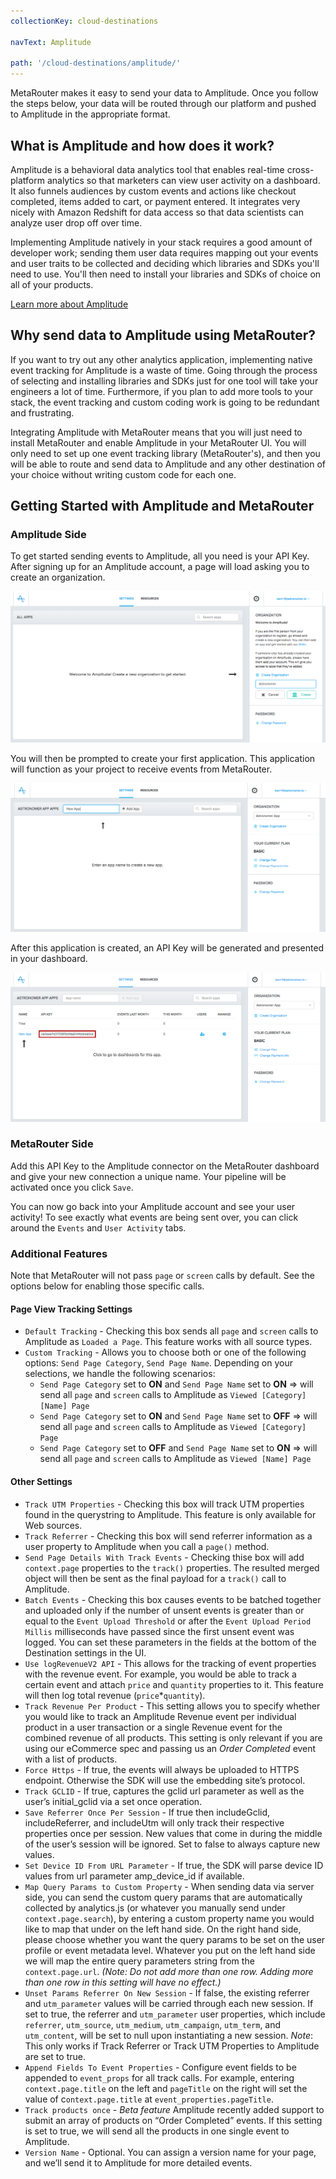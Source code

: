 ```yaml
---
collectionKey: cloud-destinations

navText: Amplitude

path: '/cloud-destinations/amplitude/'
---
```


MetaRouter makes it easy to send your data to Amplitude. Once you follow the steps below, your data will be routed through our platform and pushed to Amplitude in the appropriate format.

## What is Amplitude and how does it work?

Amplitude is a behavioral data analytics tool that enables real-time cross-platform analytics so that marketers can view user activity on a dashboard. It also funnels audiences by custom events and actions like checkout completed, items added to cart, or payment entered. It integrates very nicely with Amazon Redshift for data access so that data scientists can analyze user drop off over time.

Implementing Amplitude natively in your stack requires a good amount of developer work; sending them user data requires mapping out your events and user traits to be collected and deciding which libraries and SDKs you'll need to use. You'll then need to install your libraries and SDKs of choice on all of your products.

[Learn more about Amplitude](https://amplitude.com/)

## Why send data to Amplitude using MetaRouter?

If you want to try out any other analytics application, implementing native event tracking for Amplitude is a waste of time. Going through the process of selecting and installing libraries and SDKs just for one tool will take your engineers a lot of time. Furthermore, if you plan to add more tools to your stack, the event tracking and custom coding work is going to be redundant and frustrating.

Integrating Amplitude with MetaRouter means that you will just need to install MetaRouter and enable Amplitude in your MetaRouter UI. You will only need to set up one event tracking library (MetaRouter's), and then you will be able to route and send data to Amplitude and any other destination of your choice without writing custom code for each one.

## Getting Started with Amplitude and MetaRouter

### Amplitude Side

To get started sending events to Amplitude, all you need is your API Key. After signing up for an Amplitude account, a page will load asking you to create an organization.

![amplitude1](/images/amplitude1.png)

You will then be prompted to create your first application. This application will function as your project to receive events from MetaRouter.

![amplitude2](/images/amplitude2.png)

After this application is created, an API Key will be generated and presented in your dashboard.

![amplitude3](/images/amplitude3.png)

### MetaRouter Side

Add this API Key to the Amplitude connector on the MetaRouter dashboard and give your new connection a unique name. Your pipeline will be activated once you click `Save`.

You can now go back into your Amplitude account and see your user activity! To see exactly what events are being sent over, you can click around the `Events` and `User Activity` tabs.

### Additional Features

Note that MetaRouter will not pass `page` or `screen` calls by default. See the options below for enabling those specific calls.

#### Page View Tracking Settings

- `Default Tracking` - Checking this box sends all `page` and `screen` calls to Amplitude as `Loaded a Page`. This feature works with all source types.
- `Custom Tracking` - Allows you to choose both or one of the following options: `Send Page Category`, `Send Page Name`. Depending on your selections, we handle the following scenarios:
  - `Send Page Category` set to **ON** and `Send Page Name` set to **ON** => will send all `page` and `screen` calls to Amplitude as `Viewed [Category] [Name] Page`
  - `Send Page Category` set to **ON** and `Send Page Name` set to **OFF** => will send all `page` and `screen` calls to Amplitude as `Viewed [Category] Page`
  - `Send Page Category` set to **OFF** and `Send Page Name` set to **ON** => will send all `page` and `screen` calls to Amplitude as `Viewed [Name] Page`

#### Other Settings

- `Track UTM Properties` - Checking this box will track UTM properties found in the querystring to Amplitude. This feature is only available for Web sources.
- `Track Referrer` - Checking this box will send referrer information as a user property to Amplitude when you call a `page()` method.
- `Send Page Details With Track Events` - Checking thise box will add `context.page` properties to the `track()` properties. The resulted merged object will then be sent as the final payload for a `track()` call to Amplitude.
- `Batch Events` - Checking this box causes events to be batched together and uploaded only if the number of unsent events is greater than or equal to the `Event Upload Threshold` or after the `Event Upload Period Millis` milliseconds have passed since the first unsent event was logged. You can set these parameters in the fields at the bottom of the Destination settings in the UI.
- `Use logRevenueV2 API` - This allows for the tracking of event properties with the revenue event. For example, you would be able to track a certain event and attach `price` and `quantity` properties to it. This feature will then log total revenue (`price`\*`quantity`).
- `Track Revenue Per Product` - This setting allows you to specify whether you would like to track an Amplitude Revenue event per individual product in a user transaction or a single Revenue event for the combined revenue of all products. This setting is only relevant if you are using our eCommerce spec and passing us an _Order Completed_ event with a list of products.
- `Force Https` - If true, the events will always be uploaded to HTTPS endpoint. Otherwise the SDK will use the embedding site’s protocol.
- `Track GCLID` - If true, captures the gclid url parameter as well as the user’s initial_gclid via a set once operation.
- `Save Referrer Once Per Session` - If true then includeGclid, includeReferrer, and includeUtm will only track their respective properties once per session. New values that come in during the middle of the user’s session will be ignored. Set to false to always capture new values.
- `Set Device ID From URL Parameter` - If true, the SDK will parse device ID values from url parameter amp_device_id if available.
- `Map Query Params to Custom Property` - When sending data via server side, you can send the custom query params that are automatically collected by analytics.js (or whatever you manually send under `context.page.search`), by entering a custom property name you would like to map that under on the left hand side. On the right hand side, please choose whether you want the query params to be set on the user profile or event metadata level. Whatever you put on the left hand side we will map the entire query parameters string from the `context.page.url`. _(Note: Do not add more than one row. Adding more than one row in this setting will have no effect.)_
- `Unset Params Referrer On New Session` - If false, the existing referrer and `utm_parameter` values will be carried through each new session. If set to true, the referrer and `utm_parameter` user properties, which include `referrer`, `utm_source`, `utm_medium`, `utm_campaign`, `utm_term`, and `utm_content`, will be set to null upon instantiating a new session. _Note_: This only works if Track Referrer or Track UTM Properties to Amplitude are set to true.
- `Append Fields To Event Properties` - Configure event fields to be appended to `event_props` for all track calls. For example, entering `context.page.title` on the left and `pageTitle` on the right will set the value of c`ontext.page.title` at `event_properties.pageTitle`.
- `Track products once` - _Beta feature_ Amplitude recently added support to submit an array of products on “Order Completed” events. If this setting is set to true, we will send all the products in one single event to Amplitude.
- `Version Name` - Optional. You can assign a version name for your page, and we’ll send it to Amplitude for more detailed events.
